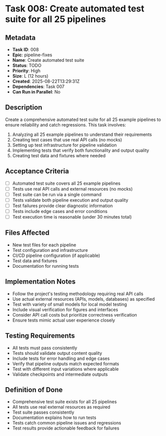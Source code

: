 # Task 008: Create automated test suite for all 25 pipelines

## Metadata

- **Task ID**: 008
- **Epic**: pipeline-fixes
- **Name**: Create automated test suite
- **Status**: TODO
- **Priority**: High
- **Size**: L (12 hours)
- **Created**: 2025-08-22T13:29:31Z
- **Dependencies**: Task 007
- **Can Run in Parallel**: No

## Description

Create a comprehensive automated test suite for all 25 example pipelines to ensure reliability and catch regressions. This task involves:

1. Analyzing all 25 example pipelines to understand their requirements
2. Creating test cases that use real API calls (no mocks)
3. Setting up test infrastructure for pipeline validation
4. Implementing tests that verify both functionality and output quality
5. Creating test data and fixtures where needed

## Acceptance Criteria

- [ ] Automated test suite covers all 25 example pipelines
- [ ] Tests use real API calls and external resources (no mocks)
- [ ] Test suite can be run via a single command
- [ ] Tests validate both pipeline execution and output quality
- [ ] Test failures provide clear diagnostic information
- [ ] Tests include edge cases and error conditions
- [ ] Test execution time is reasonable (under 30 minutes total)

## Files Affected

- New test files for each pipeline
- Test configuration and infrastructure
- CI/CD pipeline configuration (if applicable)
- Test data and fixtures
- Documentation for running tests

## Implementation Notes

- Follow the project's testing methodology requiring real API calls
- Use actual external resources (APIs, models, databases) as specified
- Test with variety of small models for local model testing
- Include visual verification for figures and interfaces
- Consider API call costs but prioritize correctness verification
- Ensure tests mimic actual user experience closely

## Testing Requirements

- All tests must pass consistently
- Tests should validate output content quality
- Include tests for error handling and edge cases
- Verify that pipeline outputs match expected formats
- Test with different input variations where applicable
- Validate checkpoints and intermediate outputs

## Definition of Done

- Comprehensive test suite exists for all 25 pipelines
- All tests use real external resources as required
- Test suite passes consistently
- Documentation explains how to run tests
- Tests catch common pipeline issues and regressions
- Test results provide actionable feedback for failures
